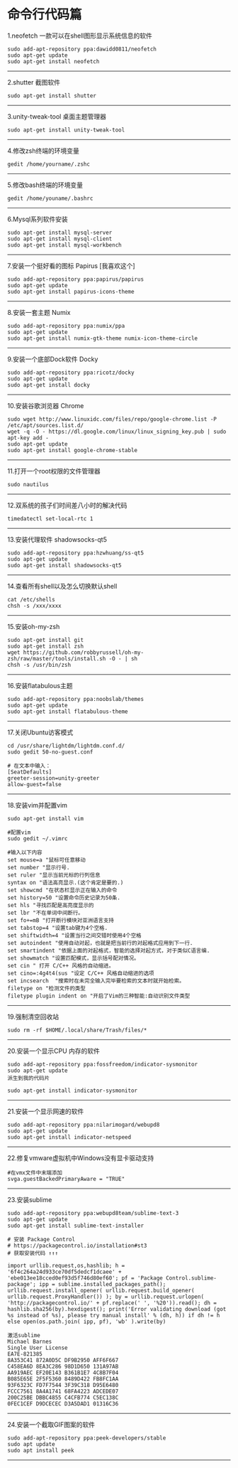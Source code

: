# 命令行代码篇

1.neofetch 一款可以在shell图形显示系统信息的软件

    sudo add-apt-repository ppa:dawidd0811/neofetch
    sudo apt-get update
    sudo apt-get install neofetch

---

2.shutter 截图软件

    sudo apt-get install shutter

---

3.unity-tweak-tool 桌面主题管理器

    sudo apt-get install unity-tweak-tool

---

4.修改zsh终端的环境变量

    gedit /home/yourname/.zshc

---

5.修改bash终端的环境变量

    gedit /home/youname/.bashrc

---

6.Mysql系列软件安装

    sudo apt-get install mysql-server
    sudo apt-get install mysql-client
    sudo apt-get install mysql-workbench

---

7.安装一个挺好看的图标 Papirus [我喜欢这个]

    sudo add-apt-repository ppa:papirus/papirus
    sudo apt-get update
    sudo apt-get install papirus-icons-theme

---

8.安装一套主题 Numix

    sudo add-apt-repository ppa:numix/ppa
    sudo apt-get update
    sudo apt-get install numix-gtk-theme numix-icon-theme-circle

---

9.安装一个底部Dock软件 Docky

    sudo add-apt-repository ppa:ricotz/docky
    sudo apt-get update
    sudo apt-get install docky

---

10.安装谷歌浏览器 Chrome

    sudo wget http://www.linuxidc.com/files/repo/google-chrome.list -P /etc/apt/sources.list.d/
    wget -q -O - https://dl.google.com/linux/linux_signing_key.pub | sudo apt-key add -
    sudo apt-get update
    sudo apt-get install google-chrome-stable

---

11.打开一个root权限的文件管理器

    sudo nautilus

---

12.双系统的孩子们时间差八小时的解决代码

    timedatectl set-local-rtc 1

---

13.安装代理软件 shadowsocks-qt5

    sudo add-apt-repository ppa:hzwhuang/ss-qt5
    sudo apt-get update
    sudo apt-get install shadowsocks-qt5

---

14.查看所有shell以及怎么切换默认shell

    cat /etc/shells
    chsh -s /xxx/xxxx

---

15.安装oh-my-zsh

    sudo apt-get install git
    sudo apt-get install zsh
    wget https://github.com/robbyrussell/oh-my-zsh/raw/master/tools/install.sh -O - | sh
    chsh -s /usr/bin/zsh

---

16.安装flatabulous主题

    sudo add-apt-repository ppa:noobslab/themes
    sudo apt-get update
    sudo apt-get install flatabulous-theme

---

17.关闭Ubuntu访客模式

    cd /usr/share/lightdm/lightdm.conf.d/
    sudo gedit 50-no-guest.conf

    # 在文本中输入：
    [SeatDefaults]
    greeter-session=unity-greeter
    allow-guest=false

---

18.安装vim并配置vim

    sudo apt-get install vim

    #配置vim
    sudo gedit ~/.vimrc

    #输入以下内容
    set mouse=a "鼠标可任意移动
    set number "显示行号.
    set ruler "显示当前光标的行列信息
    syntax on "语法高亮显示.(这个肯定是要的.)
    set showcmd "在状态栏显示正在输入的命令
    set history=50 "设置命令历史记录为50条.
    set hls "寻找匹配是高亮度显示的
    set lbr "不在单词中间断行。
    set fo+=mB "打开断行模块对亚洲语言支持
    set tabstop=4 "设置tab键为4个空格.
    set shiftwidth=4 "设置当行之间交错时使用4个空格
    set autoindent "使用自动对起，也就是把当前行的对起格式应用到下一行.
    set smartindent "依据上面的对起格式，智能的选择对起方式，对于类似C语言编.
    set showmatch "设置匹配模式，显示括号配对情况。
    set cin " 打开 C/C++ 风格的自动缩进。
    set cino=:4g4t4(sus "设定 C/C++ 风格自动缩进的选项
    set incsearch  "搜索时在未完全输入完毕要检索的文本时就开始检索。
    filetype on "检测文件的类型
    filetype plugin indent on "开启了Vim的三种智能:自动识别文件类型

---

19.强制清空回收站

    sudo rm -rf $HOME/.local/share/Trash/files/*

---

20.安装一个显示CPU 内存的软件

    sudo add-apt-repository ppa:fossfreedom/indicator-sysmonitor
    sudo apt-get update
    派生到我的代码片

    sudo apt-get install indicator-sysmonitor

---

21.安装一个显示网速的软件

    sudo add-apt-repository ppa:nilarimogard/webupd8
    sudo apt-get update
    sudo apt-get install indicator-netspeed

---

22.修复vmware虚拟机中Windows没有显卡驱动支持

    #在vmx文件中末端添加
    svga.guestBackedPrimaryAware = "TRUE"

---

23.安装sublime

    sudo add-apt-repository ppa:webupd8team/sublime-text-3
    sudo apt-get update
    sudo apt-get install sublime-text-installer

    # 安装 Package Control
    # https://packagecontrol.io/installation#st3
    # 获取安装代码 ↑↑↑

    import urllib.request,os,hashlib; h = '6f4c264a24d933ce70df5dedcf1dcaee' + 'ebe013ee18cced0ef93d5f746d80ef60'; pf = 'Package Control.sublime-package'; ipp = sublime.installed_packages_path(); urllib.request.install_opener( urllib.request.build_opener( urllib.request.ProxyHandler()) ); by = urllib.request.urlopen( 'http://packagecontrol.io/' + pf.replace(' ', '%20')).read(); dh = hashlib.sha256(by).hexdigest(); print('Error validating download (got %s instead of %s), please try manual install' % (dh, h)) if dh != h else open(os.path.join( ipp, pf), 'wb' ).write(by)

    激活sublime
    Michael Barnes
    Single User License
    EA7E-821385
    8A353C41 872A0D5C DF9B2950 AFF6F667
    C458EA6D 8EA3C286 98D1D650 131A97AB
    AA919AEC EF20E143 B361B1E7 4C8B7F04
    B085E65E 2F5F5360 8489D422 FB8FC1AA
    93F6323C FD7F7544 3F39C318 D95E6480
    FCCC7561 8A4A1741 68FA4223 ADCEDE07
    200C25BE DBBC4855 C4CFB774 C5EC138C
    0FEC1CEF D9DCECEC D3A5DAD1 01316C36

---

24.安装一个截取GIF图案的软件

    sudo add-apt-repository ppa:peek-developers/stable
    sudo apt update
    sudo apt install peek

---
